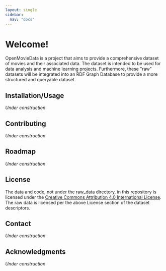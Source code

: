 ```yaml
---
layout: single
sidebar:
  nav: "docs"
---
```


# Welcome!

OpenMovieData is a project that aims to provide a comprehensive dataset of movies and their associated data. The dataset is intended to be used for data analysis and machine learning projects. Furthermore, these "raw" datasets will be integrated into an RDF Graph Database to provide a more structured and queryable dataset.

## Installation/Usage

*Under construction*

## Contributing

*Under construction*

## Roadmap

*Under construction*

## License
The data and code, not under the raw_data directory, in this repository is licensed under the [Creative Commons Attribution 4.0 International License](https://creativecommons.org/licenses/by/4.0/). The raw data is licensed per the above License section of the dataset descriptors. 

## Contact

*Under construction*

## Acknowledgments

*Under construction*